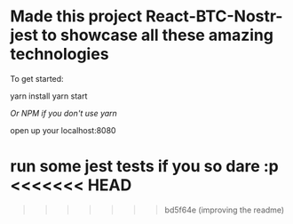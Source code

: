
# Made this project React-BTC-Nostr-jest to showcase all these amazing technologies

To get started:

yarn install
yarn start

*Or NPM if you don't use yarn*

open up your localhost:8080

run some jest tests if you so dare :p
<<<<<<< HEAD
=======

>>>>>>> bd5f64e (improving the readme)
